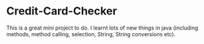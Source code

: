 # Credit-Card-Checker
This is a great mini project to do. I learnt lots of new things in java (including methods, method calling, selection, String, String conversions etc). 
##
